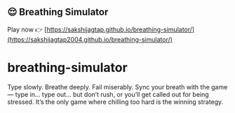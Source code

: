 ## 😌 Breathing Simulator

Play now 👉 [https://sakshijagtap.github.io/breathing-simulator/](https://sakshijagtap2004.github.io/breathing-simulator/)

# breathing-simulator
Type slowly. Breathe deeply. Fail miserably. Sync your breath with the game — type in... type out... but don’t rush, or you’ll get called out for being stressed. It’s the only game where chilling too hard is the winning strategy.

